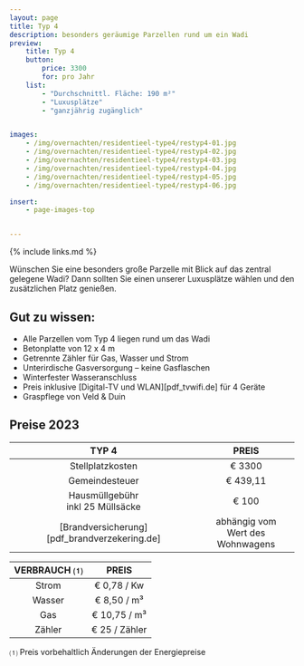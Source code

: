 ```yaml
---
layout: page
title: Typ 4
description: besonders geräumige Parzellen rund um ein Wadi
preview:
    title: Typ 4
    button:
        price: 3300
        for: pro Jahr
    list:
        - "Durchschnittl. Fläche: 190 m²"
        - "Luxusplätze"
        - "ganzjährig zugänglich"


images:
    - /img/overnachten/residentieel-type4/restyp4-01.jpg
    - /img/overnachten/residentieel-type4/restyp4-02.jpg
    - /img/overnachten/residentieel-type4/restyp4-03.jpg
    - /img/overnachten/residentieel-type4/restyp4-04.jpg
    - /img/overnachten/residentieel-type4/restyp4-05.jpg
    - /img/overnachten/residentieel-type4/restyp4-06.jpg

insert:
    - page-images-top


---
```


{% include links.md %}

Wünschen Sie eine besonders große Parzelle mit Blick auf das zentral gelegene Wadi? Dann sollten Sie einen unserer Luxusplätze wählen und den zusätzlichen Platz genießen.

## Gut zu wissen:

- Alle Parzellen vom Typ 4 liegen rund um das Wadi
- Betonplatte von 12 x 4 m
- Getrennte Zähler für Gas, Wasser und Strom
- Unterirdische Gasversorgung – keine Gasflaschen
- Winterfester Wasseranschluss
- Preis inklusive [Digital-TV und WLAN][pdf_tvwifi.de] für 4 Geräte
- Graspflege von Veld & Duin


## Preise 2023

TYP 4                                          |PREIS                               |
:---------------------------------------------:|:----------------------------------:|
Stellplatzkosten                               | € 3300
Gemeindesteuer                                 | € 439,11
Hausmüllgebühr<br>inkl 25 Müllsäcke<br>        | € 100
 [Brandversicherung][pdf_brandverzekering.de]  | abhängig vom <br>Wert des Wohnwagens

VERBRAUCH ⑴           |PREIS          |
:--------------------:|:-------------:|
Strom                 | € 0,78 / Kw        
Wasser                | € 8,50 / m³
Gas                   | € 10,75 / m³
Zähler                | € 25 / Zähler

⑴ Preis vorbehaltlich Änderungen der Energiepreise
